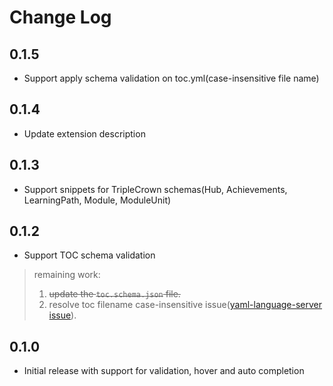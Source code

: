 # Change Log

## **0.1.5**

- Support apply schema validation on toc.yml(case-insensitive file name)

## **0.1.4**

- Update extension description

## **0.1.3**

- Support snippets for TripleCrown schemas(Hub, Achievements, LearningPath, Module, ModuleUnit)

## **0.1.2**

- Support TOC schema validation

> remaining work:
> 1. ~~update the `toc.schema.json` file.~~
> 2. resolve toc filename case-insensitive issue([yaml-language-server issue](https://github.com/redhat-developer/yaml-language-server/pull/79)).

## **0.1.0**

- Initial release with support for validation, hover and auto completion